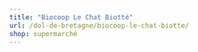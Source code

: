 ```yaml
---
title: "Biocoop Le Chat Biotté"
url: /dol-de-bretagne/biocoop-le-chat-biotte/
shop: supermarché
---
```

